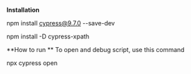 **Installation**

npm install cypress@9.7.0 --save-dev

npm install -D cypress-xpath

**How to run
**
To open and debug script, use this command

npx cypress open
